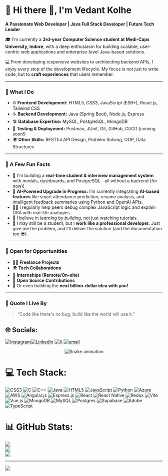 # 💼 Hi there 👋, I'm **Vedant Kolhe**

**A Passionate Web Developer | Java Full Stack Developer | Future Tech Leader**

🎓 I'm currently a **3rd-year Computer Science student at Medi-Caps University, Indore**, with a deep enthusiasm for building scalable, user-centric web applications and enterprise-level Java-based solutions.

💻 From developing responsive websites to architecting backend APIs, I enjoy every step of the development lifecycle. My focus is not just to write code, but to **craft experiences** that users remember.

---

### 🚀 What I Do

- 🌐 **Frontend Development:** HTML5, CSS3, JavaScript (ES6+), React.js, Tailwind CSS  
- ☕ **Backend Development:** Java (Spring Boot), Node.js, Express  
- 🛠️ **Database Expertise:** MySQL, PostgreSQL, MongoDB  
- 🧪 **Testing & Deployment:** Postman, JUnit, Git, GitHub, CI/CD (coming soon!)  
- 🌍 **Other Skills:** RESTful API Design, Problem Solving, OOP, Data Structures  

---

### 📌 A Few Fun Facts

- 🚀 I'm building a **real-time student & interview management system** with modals, dashboards, and PostgreSQL—all without a backend (for now)!
- 🤖 **AI-Powered Upgrade in Progress:** I’m currently integrating **AI-based features** like smart attendance prediction, resume analysis, and intelligent feedback summaries using Python and OpenAI APIs.
- 👨‍🏫 I regularly help peers debug complex JavaScript logic and explain DSA with real-life analogies.
- 🎯 I believe in *learning by building*, not just watching tutorials.
- 🌟 I may still be a student, but I **work like a professional developer.** Just give me the problem, and I’ll deliver the solution (and the documentation too 😎).

---

### 🤝 Open for Opportunities

- 👨‍💻 **Freelance Projects**  
- 🌍 **Tech Collaborations**  
- 🧠 **Internships (Remote/On-site)**  
- 📢 **Open Source Contributions**  
- 🚧 Or even building the **next billion-dollar idea with you!**

---

### 🌟 Quote I Live By

> “Code like there's no bug, build like the world will use it.”

## 🌐 Socials:
[![Instagram](https://img.shields.io/badge/Instagram-%23E4405F.svg?logo=Instagram&logoColor=white)](https://instagram.com/vedant_4725)[![LinkedIn](https://img.shields.io/badge/LinkedIn-%230077B5.svg?logo=linkedin&logoColor=white)](https://linkedin.com/in/vedant%20kolhe)
 [![X](https://img.shields.io/badge/X-black.svg?logo=X&logoColor=white)](https://x.com/vedantkolhe2005) [![email](https://img.shields.io/badge/Email-D14836?logo=gmail&logoColor=white)](mailto:vedantkolhe2005@gmail.com)

<!-- Snake Game Repo View -->

<div align="center">
  <img src="https://profile-readme-generator.com/assets/snake.svg" alt="Snake animation" />
</div>

# 💻 Tech Stack:
![CSS3](https://img.shields.io/badge/css3-%231572B6.svg?style=for-the-badge&logo=css3&logoColor=white) ![C](https://img.shields.io/badge/c-%2300599C.svg?style=for-the-badge&logo=c&logoColor=white) ![C++](https://img.shields.io/badge/c++-%2300599C.svg?style=for-the-badge&logo=c%2B%2B&logoColor=white) ![Java](https://img.shields.io/badge/java-%23ED8B00.svg?style=for-the-badge&logo=openjdk&logoColor=white) ![HTML5](https://img.shields.io/badge/html5-%23E34F26.svg?style=for-the-badge&logo=html5&logoColor=white) ![JavaScript](https://img.shields.io/badge/javascript-%23323330.svg?style=for-the-badge&logo=javascript&logoColor=%23F7DF1E) ![Python](https://img.shields.io/badge/python-3670A0?style=for-the-badge&logo=python&logoColor=ffdd54) ![Azure](https://img.shields.io/badge/azure-%230072C6.svg?style=for-the-badge&logo=microsoftazure&logoColor=white) ![AWS](https://img.shields.io/badge/AWS-%23FF9900.svg?style=for-the-badge&logo=amazon-aws&logoColor=white) ![Angular.js](https://img.shields.io/badge/angular.js-%23E23237.svg?style=for-the-badge&logo=angularjs&logoColor=white) ![Express.js](https://img.shields.io/badge/express.js-%23404d59.svg?style=for-the-badge&logo=express&logoColor=%2361DAFB) ![React](https://img.shields.io/badge/react-%2320232a.svg?style=for-the-badge&logo=react&logoColor=%2361DAFB) ![React Native](https://img.shields.io/badge/react_native-%2320232a.svg?style=for-the-badge&logo=react&logoColor=%2361DAFB) ![Redux](https://img.shields.io/badge/redux-%23593d88.svg?style=for-the-badge&logo=redux&logoColor=white) ![Vite](https://img.shields.io/badge/vite-%23646CFF.svg?style=for-the-badge&logo=vite&logoColor=white) ![Vue.js](https://img.shields.io/badge/vue.js-%2335495e.svg?style=for-the-badge&logo=vuedotjs&logoColor=%234FC08D) ![MongoDB](https://img.shields.io/badge/MongoDB-%234ea94b.svg?style=for-the-badge&logo=mongodb&logoColor=white) ![MySQL](https://img.shields.io/badge/mysql-4479A1.svg?style=for-the-badge&logo=mysql&logoColor=white) ![Postgres](https://img.shields.io/badge/postgres-%23316192.svg?style=for-the-badge&logo=postgresql&logoColor=white) ![Supabase](https://img.shields.io/badge/Supabase-3ECF8E?style=for-the-badge&logo=supabase&logoColor=white) ![Adobe](https://img.shields.io/badge/adobe-%23FF0000.svg?style=for-the-badge&logo=adobe&logoColor=white) ![TypeScript](https://img.shields.io/badge/typescript-%23007ACC.svg?style=for-the-badge&logo=typescript&logoColor=white)
# 📊 GitHub Stats:
![](https://github-readme-stats.vercel.app/api?username=VEDANT4725&theme=dark&hide_border=true&include_all_commits=true&count_private=false)<br/>
![](https://nirzak-streak-stats.vercel.app/?user=VEDANT4725&theme=dark&hide_border=true)<br/>
![](https://github-readme-stats.vercel.app/api/top-langs/?username=VEDANT4725&theme=dark&hide_border=true&include_all_commits=true&count_private=false&layout=compact)

---
[![](https://visitcount.itsvg.in/api?id=VEDANT4725&icon=0&color=0)](https://visitcount.itsvg.in)

<!-- Proudly created with GPRM ( https://gprm.itsvg.in ) -->
